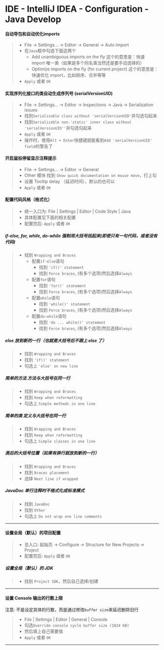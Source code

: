 <!--
* Licensed under MIT (https://github.com/jinyahuan/effective-notebook/blob/master/LICENSE)
* @author Yahuan Jin
* @since 1.0.0
-->

# IDE - IntelliJ IDEA - Configuration - Java Develop

#### 自动导包和自动优化imports
> * File -> Settings... -> Editor -> General -> Auto Import
> * 在```Java```框中勾选下面这两个
>     * Add unambiguous imports on the fly     这个的意思是：快速 import 唯一类（如果是多个同名类当然还是要手动选择的）
>     * Optimize imports on the fly (for current project)      这个的意思是：快速优化 import，比如排序、合并等等
> * ```Apply``` 或者 ```OK```

#### 实现序列化接口的类自动生成序列号 (serialVersionUID)
> * File -> Settings... -> Editor -> Inspections -> Java -> Serialization issues
> * 找到```Serializable class without 'serialVersionUID'```并勾选勾起来
> * 找到```Serializable non-'static' inner class without 'serialVersionUID''```并勾选勾起来
> * ```Apply``` 或者 ```OK```
> * 操作时，使用```Alt + Enter```快捷键就能看到```Add 'serialVersionUID' field```的警告了

#### 开启鼠标停留显示注释提示
> * File -> Settings... -> Editor -> General
> * Other 模块 找到 `Show quick documentation on mouse move`，打上勾
> * 设置 Tooltip delay （延迟时间），默认的也可以
> * ```Apply``` 或者 ```OK```

#### 配置代码风格（格式化）
> * 统一入口为: File | Settings | Editor | Code Style | Java
> * 具体配置见下面的相关配置
> * 配置完后: ```Apply``` 或者 ```OK```

##### if-else, for, while, do-while 强制用大括号括起来(即使只有一句代码，或者没有代码)
> * 找到 ```Wrapping and Braces```
>     * 配置```if-else```语句
>         * 找到 ```'if()' statement```
>         * 找到 ```Force braces```, (有多个选项)然后选择```Always```
>     * 配置```for```语句
>         * 找到 ```'for()' statement```
>         * 找到 ```Force braces```, (有多个选项)然后选择```Always```
>     * 配置```while```语句
>         * 找到 ```'while()' statement```
>         * 找到 ```Force braces```, (有多个选项)然后选择```Always```
>     * 配置```do-while```语句
>         * 找到 ```'do ... while()' statement```
>         * 找到 ```Force braces```, (有多个选项)然后选择```Always```

##### else 放到新的一行（也就是大括号后不跟上 else 了）
> * 找到 ```Wrapping and Braces```
> * 找到 ```'if()' statement```
> * 勾选上 ```'else' on new line```

##### 简单的方法 方法与大括号在同一行
> * 找到 ```Wrapping and Braces```
> * 找到 ```Keep when reformatting```
> * 勾选上 ```Simple methods in one line```

##### 简单的类 定义与大括号在同一行
> * 找到 ```Wrapping and Braces```
> * 找到 ```Keep when reformatting```
> * 勾选上 ```Simple classes in one line```

##### 类后的大括号位置（如果有换行就放到新的一行）
> * 找到 ```Wrapping and Braces```
> * 找到 ```Braces placement```
> * 选择 ```Next line if wrapped```

##### JavaDoc 单行注释时不格式化成标准模式
> * 找到 ```JavaDoc```
> * 找到 ```Other```
> * 勾选上 ```Do not wrap one line comments```

--------

#### 设置全局（默认）的项目配置
> * 总入口: 起始页 -> Configure -> Structure for New Projects -> Project
> * 配置完后: ```Apply``` 或者 ```OK```

##### 设置全局（默认）的 JDK
> * 找到 ```Project SDK```，然后自己选择/创建

--------

#### 设置 Console 输出的行数上限
注意: 不是设定具体的行数，而是通过修改```buffer size```来延迟删除旧行
> * File | Settings | Editor | General | Console
> * 勾选```Override console cycle buffer size (1024 KB)```
> * 然后填上自己需要值
> * ```Apply``` 或者 ```OK```

--------
